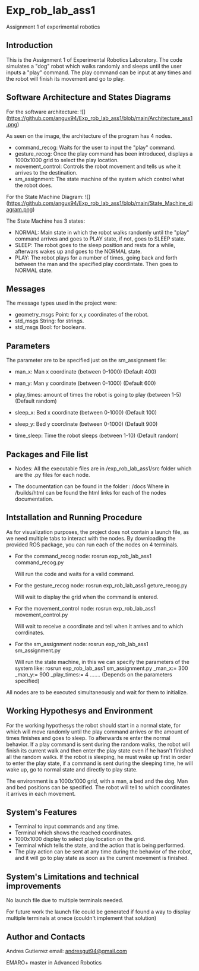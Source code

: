 # Exp_rob_lab_ass1
Assignment 1 of experimental robotics

Introduction
--------------

This is the Assignment 1 of Experimental Robotics Laboratory.
The code simulates a "dog" robot which walks randomly and sleeps until the user inputs a "play" command.
The play command can be input at any times and the robot will finish its movement and go to play.

Software Architecture and States Diagrams
----------------------------------------

For the software architecture:
![] (https://github.com/angux94/Exp_rob_lab_ass1/blob/main/Architecture_ass1.png)

As seen on the image, the architecture of the program has 4 nodes.
  - command_recog: Waits for the user to input the "play" command.
  - gesture_recog: Once the play command has been introduced, displays a 1000x1000 grid to select the play location.
  - movement_control: Controls the robot movement and tells us whe it arrives to the destination.
  - sm_assignment: The state machine of the system which control what the robot does.
  
For the State Machine Diagram:
![] (https://github.com/angux94/Exp_rob_lab_ass1/blob/main/State_Machine_diagram.png)

The State Machine has 3 states:
  - NORMAL: Main state in which the robot walks randomly until the "play" command arrives and goes to PLAY state, if not, goes to SLEEP state.
  - SLEEP: The robot goes to the sleep position and rests for a while, afterwars wakes up and goes to the NORMAL state.
  - PLAY: The robot plays for a number of times, going back and forth between the man and the specified play coordintate. Then goes to NORMAL state.
  
Messages
----------

The message types used in the project were:
  - geometry_msgs Point: for x,y coordinates of the robot.
  - std_msgs String: for strings.
  - std_msgs Bool: for booleans.
  
Parameters
-------------

The parameter are to be specified just on the sm_assignment file:
  - man_x: Man x coordinate (between 0-1000) (Default 400)
  - man_y: Man y coordinate (between 0-1000) (Default 600)
  - play_times: amount of times the robot is going to play (between 1-5) (Default random)
  
  - sleep_x: Bed x coordinate (between 0-1000) (Default 100)
  - sleep_y: Bed y coordinate (between 0-1000) (Default 900)
  - time_sleep: Time the robot sleeps (between 1-10) (Default random)
  
Packages and File list
------------

- Nodes:
All the executable files are in /exp_rob_lab_ass1/src folder which are the .py files for each node.

- The documentation can be found in the folder : /docs
Where in /builds/html can be found the html links for each of the nodes documentation.

Intstallation and Running Procedure
-----------------

As for visualization purposes, the project does not contain a launch file, as we need multiple tabs to interact with the nodes.
By downloading the provided ROS package, you can run each of the nodes on 4 terminals.

- For the command_recog node:
  rosrun exp_rob_lab_ass1 command_recog.py

  Will run the code and waits for a valid command.


- For the gesture_recog node:
  rosrun exp_rob_lab_ass1 geture_recog.py
  
  Will wait to display the grid when the command is entered.


- For the movement_control node:
  rosrun exp_rob_lab_ass1 movement_control.py
  
  Will wait to receive a coordinate and tell when it arrives and to which corrdinates.
  
  
- For the sm_assignment node:
  rosrun exp_rob_lab_ass1 sm_assignment.py
  
  Will run the state machine, in this we can specify the parameters of the system like:
    rosrun exp_rob_lab_ass1 sm_assignment.py _man_x:= 300 _man_y:= 900 _play_times:= 4 ....... (Depends on the parameters specified)

All nodes are to be executed simultaneously and wait for them to initialize.

Working Hypothesys and Environment
-------------

For the working hypothesys the robot should start in a normal state, for which will move randomly until the play command arrives or the amount of times finishes and goes to sleep. To afterwards re enter the normal behavior. If a play command is sent during the random walks, the robot will finish its current walk and then enter the play state even if he hasn't finished all the random walks. If the robot is sleeping, he must wake up first in order to enter the play state, if a command is sent during the sleeping time, he will wake up, go to normal state and directly to play state.

The environment is a 1000x1000 grid, with a man, a bed and the dog. Man and bed positions can be specified. The robot will tell to which coordinates it arrives in each movement.

System's Features
------------
  - Terminal to input commands and any time.
  - Terminal which shows the reached coordinates.
  - 1000x1000 display to select play location on the grid.
  - Terminal which tells the state, and the action that is being performed.
  - The play action can be sent at any time during the behavior of the robot, and it will go to play state as soon as the current movement is finished.
  
System's Limitations and technical improvements
------------

No launch file due to multiple terminals needed.

For future work the launch file could be generated if found a way to display multiple terminals at onece (couldn't implement that solution)

Author and Contacts
------
Andres Gutierrez
email: andresgut94@gmail.com

EMARO+ master in Advanced Robotics







  
